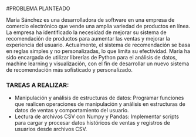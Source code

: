 #PROBLEMA PLANTEADO

María Sánchez es una desarrolladora de software en una empresa de comercio electrónico 
que vende una amplia variedad de productos en línea. La empresa ha identificado la 
necesidad de mejorar su sistema de recomendación de productos para aumentar las 
ventas y mejorar la experiencia del usuario. Actualmente, el sistema de recomendación se 
basa en reglas simples y no personalizadas, lo que limita su efectividad. María ha sido 
encargada de utilizar librerías de Python para el análisis de datos, machine learning y 
visualización, con el fin de desarrollar un nuevo sistema de recomendación más sofisticado 
y personalizado.

### TAREAS A REALIZAR:

- Manipulación y análisis de estructuras de datos: Programar funciones que 
realicen operaciones de manipulación y análisis en estructuras de datos de 
ventas y comportamiento del usuario. 
- Lectura de archivos CSV con Numpy y Pandas: Implementar scripts para 
cargar y procesar datos históricos de ventas y registros de usuarios desde 
archivos CSV.